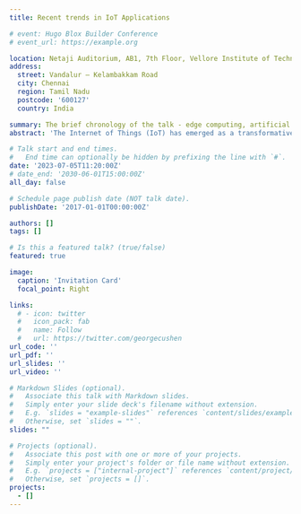 ```yaml
---
title: Recent trends in IoT Applications

# event: Hugo Blox Builder Conference
# event_url: https://example.org

location: Netaji Auditorium, AB1, 7th Floor, Vellore Institute of Technology
address:
  street: Vandalur – Kelambakkam Road
  city: Chennai
  region: Tamil Nadu
  postcode: '600127'
  country: India

summary: The brief chronology of the talk - edge computing, artificial intelligence, 5G connectivity, security and privacy, industrial IoT, sustainability and green IoT.
abstract: 'The Internet of Things (IoT) has emerged as a transformative technology that is revolutionizing various industries and domains. This abstract aims to provide an overview of the recent trends in IoT and their overall implications. The brief chronology of the talk would be edge computing, artificial intelligence, 5G connectivity, security and privacy, industrial IoT, sustainability and green IoT. These trends are shaping the future of IoT, unlocking new possibilities, and driving innovation across industries, ultimately improving efficiency, productivity, and the overall quality of life for individuals.'

# Talk start and end times.
#   End time can optionally be hidden by prefixing the line with `#`.
date: '2023-07-05T11:20:00Z'
# date_end: '2030-06-01T15:00:00Z'
all_day: false

# Schedule page publish date (NOT talk date).
publishDate: '2017-01-01T00:00:00Z'

authors: []
tags: []

# Is this a featured talk? (true/false)
featured: true

image:
  caption: 'Invitation Card'
  focal_point: Right

links:
  # - icon: twitter
  #   icon_pack: fab
  #   name: Follow
  #   url: https://twitter.com/georgecushen
url_code: ''
url_pdf: ''
url_slides: ''
url_video: ''

# Markdown Slides (optional).
#   Associate this talk with Markdown slides.
#   Simply enter your slide deck's filename without extension.
#   E.g. `slides = "example-slides"` references `content/slides/example-slides.md`.
#   Otherwise, set `slides = ""`.
slides: ""

# Projects (optional).
#   Associate this post with one or more of your projects.
#   Simply enter your project's folder or file name without extension.
#   E.g. `projects = ["internal-project"]` references `content/project/deep-learning/index.md`.
#   Otherwise, set `projects = []`.
projects:
  - []
---
```


<!-- {{% callout note %}}
Click on the **Slides** button above to view the built-in slides feature.
{{% /callout %}}

Slides can be added in a few ways:

- **Create** slides using Hugo Blox Builder's [_Slides_](https://docs.hugoblox.com/reference/content-types/) feature and link using `slides` parameter in the front matter of the talk file
- **Upload** an existing slide deck to `static/` and link using `url_slides` parameter in the front matter of the talk file
- **Embed** your slides (e.g. Google Slides) or presentation video on this page using [shortcodes](https://docs.hugoblox.com/reference/markdown/).

Further event details, including [page elements](https://docs.hugoblox.com/reference/markdown/) such as image galleries, can be added to the body of this page. -->
